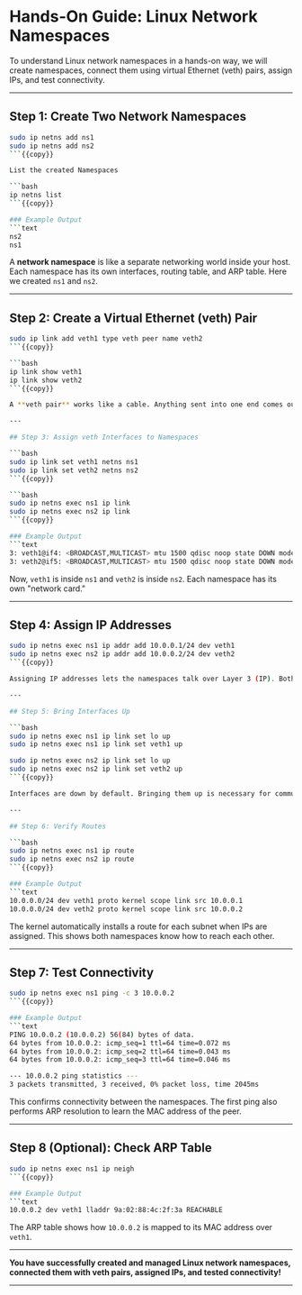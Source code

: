 # Hands-On Guide: Linux Network Namespaces

To understand Linux network namespaces in a hands-on way, we will create namespaces, connect them using virtual Ethernet (veth) pairs, assign IPs, and test connectivity.

---

## Step 1: Create Two Network Namespaces

```bash
sudo ip netns add ns1
sudo ip netns add ns2
```{{copy}}

List the created Namespaces

```bash
ip netns list
```{{copy}}

### Example Output
```text
ns2
ns1
```

A **network namespace** is like a separate networking world inside your host. Each namespace has its own interfaces, routing table, and ARP table. Here we created `ns1` and `ns2`.

---

## Step 2: Create a Virtual Ethernet (veth) Pair

```bash
sudo ip link add veth1 type veth peer name veth2
```{{copy}}

```bash
ip link show veth1
ip link show veth2
```{{copy}}

A **veth pair** works like a cable. Anything sent into one end comes out of the other. We will attach each end to a different namespace.

---

## Step 3: Assign veth Interfaces to Namespaces

```bash
sudo ip link set veth1 netns ns1
sudo ip link set veth2 netns ns2
```{{copy}}

```bash
sudo ip netns exec ns1 ip link
sudo ip netns exec ns2 ip link
```{{copy}}

### Example Output
```text
3: veth1@if4: <BROADCAST,MULTICAST> mtu 1500 qdisc noop state DOWN mode DEFAULT group default
3: veth2@if5: <BROADCAST,MULTICAST> mtu 1500 qdisc noop state DOWN mode DEFAULT group default
```

Now, `veth1` is inside `ns1` and `veth2` is inside `ns2`. Each namespace has its own "network card."

---

## Step 4: Assign IP Addresses

```bash
sudo ip netns exec ns1 ip addr add 10.0.0.1/24 dev veth1
sudo ip netns exec ns2 ip addr add 10.0.0.2/24 dev veth2
```{{copy}}

Assigning IP addresses lets the namespaces talk over Layer 3 (IP). Both are placed in the same subnet `10.0.0.0/24`.

---

## Step 5: Bring Interfaces Up

```bash
sudo ip netns exec ns1 ip link set lo up
sudo ip netns exec ns1 ip link set veth1 up

sudo ip netns exec ns2 ip link set lo up
sudo ip netns exec ns2 ip link set veth2 up
```{{copy}}

Interfaces are down by default. Bringing them up is necessary for communication. Loopback (`lo`) is also enabled because many tools expect it.

---

## Step 6: Verify Routes

```bash
sudo ip netns exec ns1 ip route
sudo ip netns exec ns2 ip route
```{{copy}}

### Example Output
```text
10.0.0.0/24 dev veth1 proto kernel scope link src 10.0.0.1
10.0.0.0/24 dev veth2 proto kernel scope link src 10.0.0.2
```

The kernel automatically installs a route for each subnet when IPs are assigned. This shows both namespaces know how to reach each other.

---

## Step 7: Test Connectivity

```bash
sudo ip netns exec ns1 ping -c 3 10.0.0.2
```{{copy}}

### Example Output
```text
PING 10.0.0.2 (10.0.0.2) 56(84) bytes of data.
64 bytes from 10.0.0.2: icmp_seq=1 ttl=64 time=0.072 ms
64 bytes from 10.0.0.2: icmp_seq=2 ttl=64 time=0.043 ms
64 bytes from 10.0.0.2: icmp_seq=3 ttl=64 time=0.046 ms

--- 10.0.0.2 ping statistics ---
3 packets transmitted, 3 received, 0% packet loss, time 2045ms
```

This confirms connectivity between the namespaces. The first ping also performs ARP resolution to learn the MAC address of the peer.

---

## Step 8 (Optional): Check ARP Table

```bash
sudo ip netns exec ns1 ip neigh
```{{copy}}

### Example Output
```text
10.0.0.2 dev veth1 lladdr 9a:02:88:4c:2f:3a REACHABLE
```

The ARP table shows how `10.0.0.2` is mapped to its MAC address over `veth1`.

---

**You have successfully created and managed Linux network namespaces, connected them with veth pairs, assigned IPs, and tested connectivity!**

---
